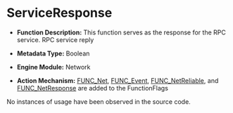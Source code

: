 # ServiceResponse

- **Function Description:** This function serves as the response for the RPC service. RPC service reply

- **Metadata Type:** Boolean
- **Engine Module:** Network
- **Action Mechanism:** [FUNC_Net](../../../Flags/EFunctionFlags/FUNC_Net.md), [FUNC_Event](../../../Flags/EFunctionFlags/FUNC_Event.md), [FUNC_NetReliable](../../../Flags/EFunctionFlags/FUNC_NetReliable.md), and [FUNC_NetResponse](../../../Flags/EFunctionFlags/FUNC_NetResponse.md) are added to the FunctionFlags

No instances of usage have been observed in the source code.